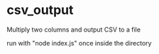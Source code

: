 # csv_output
Multiply two columns and output CSV to a file

run with "node index.js" once inside the directory

